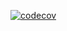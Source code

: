 [![codecov](https://codecov.io/gh/TechSpiritSS/3D-Portfolio/graph/badge.svg?token=T1HE543BEW)](https://codecov.io/gh/TechSpiritSS/3D-Portfolio)
